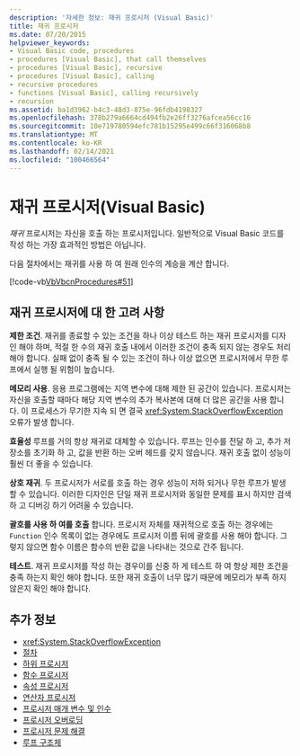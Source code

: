 ```yaml
---
description: '자세한 정보: 재귀 프로시저 (Visual Basic)'
title: 재귀 프로시저
ms.date: 07/20/2015
helpviewer_keywords:
- Visual Basic code, procedures
- procedures [Visual Basic], that call themselves
- procedures [Visual Basic], recursive
- procedures [Visual Basic], calling
- recursive procedures
- functions [Visual Basic], calling recursively
- recursion
ms.assetid: ba1d3962-b4c3-48d3-875e-96fdb4198327
ms.openlocfilehash: 378b279a6664cd494fb2e26ff3276afcea56cc16
ms.sourcegitcommit: 10e719780594efc781b15295e499c66f316068b8
ms.translationtype: MT
ms.contentlocale: ko-KR
ms.lasthandoff: 02/14/2021
ms.locfileid: "100466564"
---
```

# <a name="recursive-procedures-visual-basic"></a>재귀 프로시저(Visual Basic)

*재귀* 프로시저는 자신을 호출 하는 프로시저입니다. 일반적으로 Visual Basic 코드를 작성 하는 가장 효과적인 방법은 아닙니다.  
  
 다음 절차에서는 재귀를 사용 하 여 원래 인수의 계승을 계산 합니다.  
  
 [!code-vb[VbVbcnProcedures#51](~/samples/snippets/visualbasic/VS_Snippets_VBCSharp/VbVbcnProcedures/VB/Class1.vb#51)]  
  
## <a name="considerations-with-recursive-procedures"></a>재귀 프로시저에 대 한 고려 사항

 **제한 조건**. 재귀를 종료할 수 있는 조건을 하나 이상 테스트 하는 재귀 프로시저를 디자인 해야 하며, 적절 한 수의 재귀 호출 내에서 이러한 조건이 충족 되지 않는 경우도 처리 해야 합니다. 실패 없이 충족 될 수 있는 조건이 하나 이상 없으면 프로시저에서 무한 루프에서 실행 될 위험이 높습니다.

 **메모리 사용**. 응용 프로그램에는 지역 변수에 대해 제한 된 공간이 있습니다. 프로시저는 자신을 호출할 때마다 해당 지역 변수의 추가 복사본에 대해 더 많은 공간을 사용 합니다. 이 프로세스가 무기한 지속 되 면 결국 <xref:System.StackOverflowException> 오류가 발생 합니다.

 **효율성** 루프를 거의 항상 재귀로 대체할 수 있습니다. 루프는 인수를 전달 하 고, 추가 저장소를 초기화 하 고, 값을 반환 하는 오버 헤드를 갖지 않습니다. 재귀 호출 없이 성능이 훨씬 더 좋을 수 있습니다.

 **상호 재귀**. 두 프로시저가 서로를 호출 하는 경우 성능이 저하 되거나 무한 루프가 발생할 수 있습니다. 이러한 디자인은 단일 재귀 프로시저와 동일한 문제를 표시 하지만 검색 하 고 디버깅 하기 어려울 수 있습니다.

 **괄호를 사용 하 여를 호출** 합니다. 프로시저 자체를 재귀적으로 호출 하는 경우에는 `Function` 인수 목록이 없는 경우에도 프로시저 이름 뒤에 괄호를 사용 해야 합니다. 그렇지 않으면 함수 이름은 함수의 반환 값을 나타내는 것으로 간주 됩니다.

 **테스트**. 재귀 프로시저를 작성 하는 경우이를 신중 하 게 테스트 하 여 항상 제한 조건을 충족 하는지 확인 해야 합니다. 또한 재귀 호출이 너무 많기 때문에 메모리가 부족 하지 않은지 확인 해야 합니다.

## <a name="see-also"></a>추가 정보

- <xref:System.StackOverflowException>
- [절차](index.md)
- [하위 프로시저](sub-procedures.md)
- [함수 프로시저](function-procedures.md)
- [속성 프로시저](property-procedures.md)
- [연산자 프로시저](operator-procedures.md)
- [프로시저 매개 변수 및 인수](procedure-parameters-and-arguments.md)
- [프로시저 오버로딩](procedure-overloading.md)
- [프로시저 문제 해결](troubleshooting-procedures.md)
- [루프 구조체](../control-flow/loop-structures.md)
